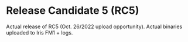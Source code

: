 # Release Candidate 5 (RC5)
Actual release of RC5 (Oct. 26/2022 upload opportunity). Actual binaries uploaded to Iris FM1 + logs.
